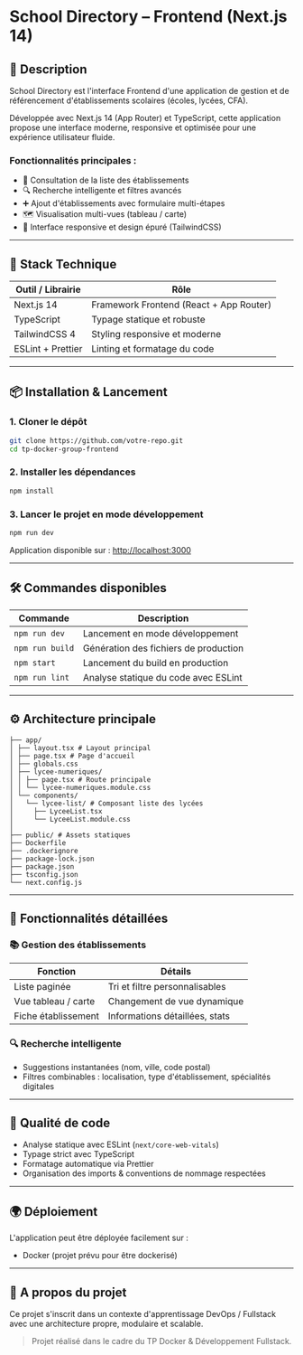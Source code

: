 # School Directory – Frontend (Next.js 14)

## 📝 Description

School Directory est l'interface Frontend d'une application de gestion et de référencement d'établissements scolaires (écoles, lycées, CFA).

Développée avec Next.js 14 (App Router) et TypeScript, cette application propose une interface moderne, responsive et optimisée pour une expérience utilisateur fluide.


### Fonctionnalités principales :

- 📜 Consultation de la liste des établissements
- 🔍 Recherche intelligente et filtres avancés
- ➕ Ajout d'établissements avec formulaire multi-étapes
- 🗺️ Visualisation multi-vues (tableau / carte)
- 📱 Interface responsive et design épuré (TailwindCSS)

---

## 🚀 Stack Technique

| Outil / Librairie | Rôle                                    |
| ----------------- | --------------------------------------- |
| Next.js 14        | Framework Frontend (React + App Router) |
| TypeScript        | Typage statique et robuste              |
| TailwindCSS 4     | Styling responsive et moderne           |
| ESLint + Prettier | Linting et formatage du code            |

---

## 📦 Installation & Lancement

### 1. Cloner le dépôt

```bash
git clone https://github.com/votre-repo.git
cd tp-docker-group-frontend
```

### 2. Installer les dépendances

```bash
npm install
```

### 3. Lancer le projet en mode développement

```bash
npm run dev
```

Application disponible sur : [http://localhost:3000](http://localhost:3000)

---

## 🛠 Commandes disponibles

| Commande        | Description                           |
| --------------- | ------------------------------------- |
| `npm run dev`   | Lancement en mode développement       |
| `npm run build` | Génération des fichiers de production |
| `npm start`     | Lancement du build en production      |
| `npm run lint`  | Analyse statique du code avec ESLint  |

---

## ⚙️ Architecture principale

```
├── app/
│ ├── layout.tsx # Layout principal
│ ├── page.tsx # Page d'accueil
│ ├── globals.css
│ ├── lycee-numeriques/
│ │ ├── page.tsx # Route principale
│ │ └── lycee-numeriques.module.css
│ └── components/
│   └── lycee-list/ # Composant liste des lycées
│     ├── LyceeList.tsx
│     └── LyceeList.module.css
│
├── public/ # Assets statiques
├── Dockerfile
├── .dockerignore
├── package-lock.json
├── package.json
├── tsconfig.json
└── next.config.js
```

---

## 🧩 Fonctionnalités détaillées

### 📚 Gestion des établissements

| Fonction            | Détails                        |
| ------------------- | ------------------------------ |
| Liste paginée       | Tri et filtre personnalisables |
| Vue tableau / carte | Changement de vue dynamique    |
| Fiche établissement | Informations détaillées, stats |

### 🔍 Recherche intelligente

- Suggestions instantanées (nom, ville, code postal)
- Filtres combinables : localisation, type d'établissement, spécialités digitales

---

## 🧹 Qualité de code

- Analyse statique avec ESLint (`next/core-web-vitals`)
- Typage strict avec TypeScript
- Formatage automatique via Prettier
- Organisation des imports & conventions de nommage respectées

---

## 🌍 Déploiement

L'application peut être déployée facilement sur :

- Docker (projet prévu pour être dockerisé)

---

## 📄 A propos du projet

Ce projet s'inscrit dans un contexte d'apprentissage DevOps / Fullstack avec une architecture propre, modulaire et scalable.

> Projet réalisé dans le cadre du TP Docker & Développement Fullstack.
